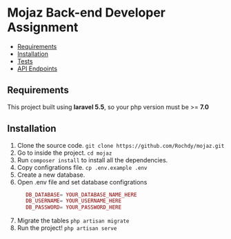 # Mojaz Back-end Developer Assignment

* [Requirements](#requirements)
* [Installation](#installation)
* [Tests](#tests)
* [API Endpoints](#apis)

## Requirements
This project built using **laravel 5.5**, so your php version must be >= **7.0**

## Installation
1. Clone the source code. `git clone https://github.com/Rochdy/mojaz.git`
2. Go to inside the project. `cd mojaz`
3. Run `composer install` to install all the dependencies.
4. Copy configrations file. `cp .env.example .env`
5. Create a new database.
6. Open .env file and set database configrations
```php
      DB_DATABASE= YOUR_DATABASE_NAME_HERE
      DB_USERNAME= YOUR_USERNAME_HERE
      DB_PASSWORD= YOUR_PASSWORD_HERE
```
7. Migrate the tables `php artisan migrate`
8. Run the project! `php artisan serve`

